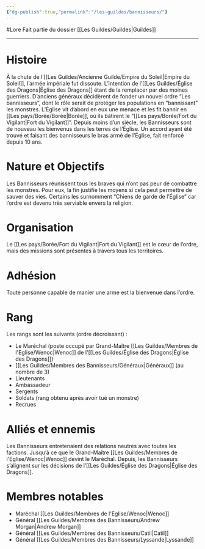 ```yaml
---
{"dg-publish":true,"permalink":"/les-guildes/bannisseurs/"}
---
```


#Lore
Fait partie du dossier [[Les Guildes/Guildes\|Guildes]]

-------

# Histoire
À la chute de l’[[Les Guildes/Ancienne Guilde/Empire du Soleil\|Empire du Soleil]], l’armée impériale fut dissoute. L’intention de l’[[Les Guildes/Église des Dragons\|Église des Dragons]] étant de la remplacer par des moines guerriers.
D’anciens généraux décidèrent de fonder un nouvel ordre “Les bannisseurs”, dont le rôle serait de protéger les populations en “bannissant” les monstres. L’Église vit d’abord en eux une menace et les fit bannir en [[Les pays/Borée/Borée\|Borée]], où ils bâtirent le “[[Les pays/Borée/Fort du Vigilant\|Fort du Vigilant]]”.
Depuis moins d’un siècle, les Bannisseurs sont de nouveau les bienvenus dans les terres de l’Église. Un accord ayant été trouvé et faisant des bannisseurs le bras armé de l’Église, fait renforcé depuis 10 ans.
# Nature et Objectifs
Les Bannisseurs réunissent tous les braves qui n’ont pas peur de combattre les monstres. Pour eux, la fin justifie les moyens si cela peut permettre de sauver des vies.
Certains les surnomment “Chiens de garde de l’Église” car l’ordre est devenu très serviable envers la religion.
# Organisation
Le [[Les pays/Borée/Fort du Vigilant\|Fort du Vigilant]] est le cœur de l’ordre, mais des missions sont présentes à travers tous les territoires.
# Adhésion
Toute personne capable de manier une arme est la bienvenue dans l’ordre.
# Rang
Les rangs sont les suivants (ordre décroissant) :
- Le Maréchal (poste occupé par Grand-Maître [[Les Guildes/Membres de l'Eglise/Wenoc\|Wenoc]] de l'[[Les Guildes/Église des Dragons\|Église des Dragons]])
- [[Les Guildes/Membres des Bannisseurs/Généraux\|Généraux]] (au nombre de 3)
- Lieutenants
- Ambassadeur
- Sergents
- Soldats (rang obtenu après avoir tué un monstre)
- Recrues
# Alliés et ennemis
Les Bannisseurs entretenaient des relations neutres avec toutes les factions. Jusqu’à ce que le Grand-Maître [[Les Guildes/Membres de l'Eglise/Wenoc\|Wenoc]] devint le Maréchal. Depuis, les Bannisseurs s’alignent sur les décisions de l’[[Les Guildes/Église des Dragons\|Église des Dragons]].
# Membres notables
- Maréchal [[Les Guildes/Membres de l'Eglise/Wenoc\|Wenoc]]
- Général [[Les Guildes/Membres des Bannisseurs/Andrew Morgan\|Andrew Morgan]]
- Général [[Les Guildes/Membres des Bannisseurs/Catil\|Catil]]
- Général [[Les Guildes/Membres des Bannisseurs/Lyssande\|Lyssande]]
